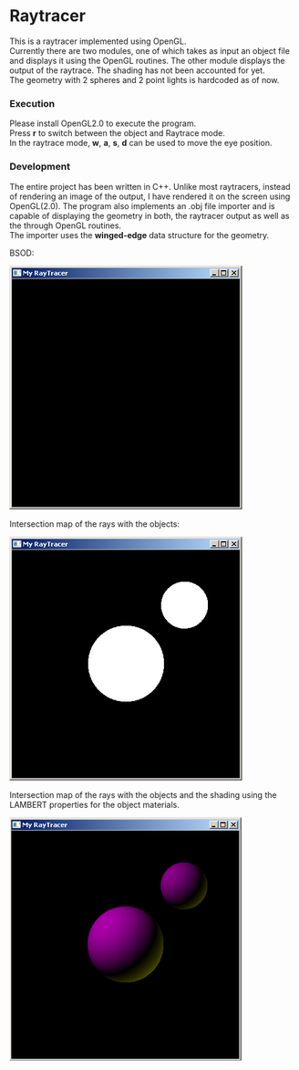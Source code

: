 # Raytracer

This is a raytracer implemented using OpenGL.  
Currently there are two modules, one of which takes as input an object file and displays it using the OpenGL routines. The other module displays the output of the raytrace. The shading has not been accounted for yet.  
The geometry with 2 spheres and 2 point lights is hardcoded as of now.  

### Execution

Please install OpenGL2.0 to execute the program.  
Press **r** to switch between the object and Raytrace mode.  
In the raytrace mode, **w**, **a**, **s**, **d** can be used to move the eye position.  

### Development

The entire project has been written in C++. Unlike most raytracers, instead of rendering an image of the output, I have rendered it on the screen using OpenGL(2.0). The program also implements an .obj file importer and is capable of displaying the geometry in both, the raytracer output as well as the through OpenGL routines.  
The importer uses the **winged-edge** data structure for the geometry.

BSOD: 

![BSOD](./img/bsod.png)

Intersection map of the rays with the objects:  

![Intersection Map](./img/first.png)

Intersection map of the rays with the objects and the shading using the LAMBERT properties for the object materials.  

![Final Output](./img/second.png)
